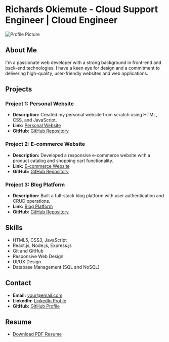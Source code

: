 # Richards Okiemute - Cloud Support Engineer | Cloud Engineer

![Profile Picture](profile-picture.jpg)

## About Me

I'm a passionate web developer with a strong background in front-end and back-end technologies. I have a keen eye for design and a commitment to delivering high-quality, user-friendly websites and web applications.

## Projects

### Project 1: Personal Website
- **Description:** Created my personal website from scratch using HTML, CSS, and JavaScript.
- **Link:** [Personal Website](https://www.example.com/personal-website)
- **GitHub:** [GitHub Repository](https://github.com/yourusername/personal-website)

### Project 2: E-commerce Website
- **Description:** Developed a responsive e-commerce website with a product catalog and shopping cart functionality.
- **Link:** [E-commerce Website](https://www.example.com/ecommerce-website)
- **GitHub:** [GitHub Repository](https://github.com/yourusername/ecommerce-website)

### Project 3: Blog Platform
- **Description:** Built a full-stack blog platform with user authentication and CRUD operations.
- **Link:** [Blog Platform](https://www.example.com/blog-platform)
- **GitHub:** [GitHub Repository](https://github.com/yourusername/blog-platform)

## Skills

- HTML5, CSS3, JavaScript
- React.js, Node.js, Express.js
- Git and GitHub
- Responsive Web Design
- UI/UX Design
- Database Management (SQL and NoSQL)

## Contact

- **Email:** your@email.com
- **LinkedIn:** [LinkedIn Profile](https://www.linkedin.com/in/yourusername)
- **GitHub:** [GitHub Profile](https://github.com/yourusername)

## Resume

- [Download PDF Resume](resume.pdf)
